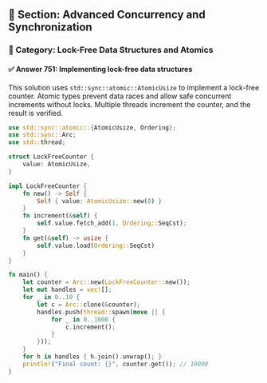 ## 📘 Section: Advanced Concurrency and Synchronization  
### 🔹 Category: Lock-Free Data Structures and Atomics  
#### ✅ Answer 751: Implementing lock-free data structures

This solution uses `std::sync::atomic::AtomicUsize` to implement a lock-free counter. Atomic types prevent data races and allow safe concurrent increments without locks. Multiple threads increment the counter, and the result is verified.

```rust
use std::sync::atomic::{AtomicUsize, Ordering};
use std::sync::Arc;
use std::thread;

struct LockFreeCounter {
    value: AtomicUsize,
}

impl LockFreeCounter {
    fn new() -> Self {
        Self { value: AtomicUsize::new(0) }
    }
    fn increment(&self) {
        self.value.fetch_add(1, Ordering::SeqCst);
    }
    fn get(&self) -> usize {
        self.value.load(Ordering::SeqCst)
    }
}

fn main() {
    let counter = Arc::new(LockFreeCounter::new());
    let mut handles = vec![];
    for _ in 0..10 {
        let c = Arc::clone(&counter);
        handles.push(thread::spawn(move || {
            for _ in 0..1000 {
                c.increment();
            }
        }));
    }
    for h in handles { h.join().unwrap(); }
    println!("Final count: {}", counter.get()); // 10000
}
```
